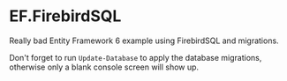 EF.FirebirdSQL
==============

Really bad Entity Framework 6 example using FirebirdSQL and migrations.

Don't forget to run `Update-Database` to apply the database migrations, otherwise only a blank console screen will show up.
